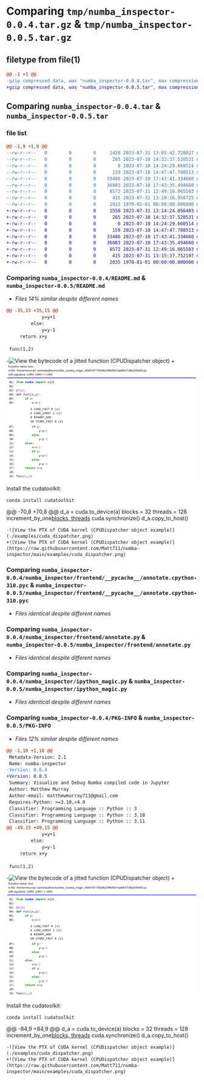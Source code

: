 # Comparing `tmp/numba_inspector-0.0.4.tar.gz` & `tmp/numba_inspector-0.0.5.tar.gz`

## filetype from file(1)

```diff
@@ -1 +1 @@
-gzip compressed data, was "numba_inspector-0.0.4.tar", max compression
+gzip compressed data, was "numba_inspector-0.0.5.tar", max compression
```

## Comparing `numba_inspector-0.0.4.tar` & `numba_inspector-0.0.5.tar`

### file list

```diff
@@ -1,9 +1,9 @@
--rw-r--r--   0        0        0     1428 2023-07-31 13:05:42.728827 numba_inspector-0.0.4/README.md
--rw-r--r--   0        0        0      265 2023-07-10 14:32:37.520531 numba_inspector-0.0.4/numba_inspector/__init__.py
--rw-r--r--   0        0        0        0 2023-07-10 14:24:29.660514 numba_inspector-0.0.4/numba_inspector/frontend/__init__.py
--rw-r--r--   0        0        0      159 2023-07-10 14:47:47.708513 numba_inspector-0.0.4/numba_inspector/frontend/__pycache__/__init__.cpython-310.pyc
--rw-r--r--   0        0        0    33486 2023-07-10 17:43:41.334660 numba_inspector-0.0.4/numba_inspector/frontend/__pycache__/annotate.cpython-310.pyc
--rw-r--r--   0        0        0    36003 2023-07-10 17:43:35.494660 numba_inspector-0.0.4/numba_inspector/frontend/annotate.py
--rw-r--r--   0        0        0     8572 2023-07-31 12:49:16.065503 numba_inspector-0.0.4/numba_inspector/ipython_magic.py
--rw-r--r--   0        0        0      415 2023-07-31 13:10:16.958725 numba_inspector-0.0.4/pyproject.toml
--rw-r--r--   0        0        0     1913 1970-01-01 00:00:00.000000 numba_inspector-0.0.4/PKG-INFO
+-rw-r--r--   0        0        0     1550 2023-07-31 13:14:24.056403 numba_inspector-0.0.5/README.md
+-rw-r--r--   0        0        0      265 2023-07-10 14:32:37.520531 numba_inspector-0.0.5/numba_inspector/__init__.py
+-rw-r--r--   0        0        0        0 2023-07-10 14:24:29.660514 numba_inspector-0.0.5/numba_inspector/frontend/__init__.py
+-rw-r--r--   0        0        0      159 2023-07-10 14:47:47.708513 numba_inspector-0.0.5/numba_inspector/frontend/__pycache__/__init__.cpython-310.pyc
+-rw-r--r--   0        0        0    33486 2023-07-10 17:43:41.334660 numba_inspector-0.0.5/numba_inspector/frontend/__pycache__/annotate.cpython-310.pyc
+-rw-r--r--   0        0        0    36003 2023-07-10 17:43:35.494660 numba_inspector-0.0.5/numba_inspector/frontend/annotate.py
+-rw-r--r--   0        0        0     8572 2023-07-31 12:49:16.065503 numba_inspector-0.0.5/numba_inspector/ipython_magic.py
+-rw-r--r--   0        0        0      415 2023-07-31 13:15:37.752197 numba_inspector-0.0.5/pyproject.toml
+-rw-r--r--   0        0        0     2035 1970-01-01 00:00:00.000000 numba_inspector-0.0.5/PKG-INFO
```

### Comparing `numba_inspector-0.0.4/README.md` & `numba_inspector-0.0.5/README.md`

 * *Files 14% similar despite different names*

```diff
@@ -35,15 +35,15 @@
             y=y+1
         else:
             y=y-1
     return x+y
 
 func(1,2)
 ```
-![View the bytecode of a jitted function (CPUDispatcher object)](./examples/cpu_dispatcher_control_flow.png)
+![View the bytecode of a jitted function (CPUDispatcher object)](https://raw.githubusercontent.com/Matt711/numba-inspector/main/examples/cpu_dispatcher_control_flow.png)
 
 
 Install the cudatoolkit:
 ```console
 conda install cudatoolkit
 ```
 
@@ -70,8 +70,8 @@
 d_a = cuda.to_device(a)
 blocks = 32
 threads = 128
 increment_by_one[blocks, threads](d_a)
 cuda.synchronize()
 d_a.copy_to_host()
 ```
-![View the PTX of CUDA kernel (CPUDispatcher object example)](./examples/cuda_dispatcher.png)
+![View the PTX of CUDA kernel (CPUDispatcher object example)](https://raw.githubusercontent.com/Matt711/numba-inspector/main/examples/cuda_dispatcher.png)
```

### Comparing `numba_inspector-0.0.4/numba_inspector/frontend/__pycache__/annotate.cpython-310.pyc` & `numba_inspector-0.0.5/numba_inspector/frontend/__pycache__/annotate.cpython-310.pyc`

 * *Files identical despite different names*

### Comparing `numba_inspector-0.0.4/numba_inspector/frontend/annotate.py` & `numba_inspector-0.0.5/numba_inspector/frontend/annotate.py`

 * *Files identical despite different names*

### Comparing `numba_inspector-0.0.4/numba_inspector/ipython_magic.py` & `numba_inspector-0.0.5/numba_inspector/ipython_magic.py`

 * *Files identical despite different names*

### Comparing `numba_inspector-0.0.4/PKG-INFO` & `numba_inspector-0.0.5/PKG-INFO`

 * *Files 12% similar despite different names*

```diff
@@ -1,10 +1,10 @@
 Metadata-Version: 2.1
 Name: numba-inspector
-Version: 0.0.4
+Version: 0.0.5
 Summary: Visualize and Debug Numba compiled code in Jupyter
 Author: Matthew Murray
 Author-email: matthewmurray711@gmail.com
 Requires-Python: >=3.10,<4.0
 Classifier: Programming Language :: Python :: 3
 Classifier: Programming Language :: Python :: 3.10
 Classifier: Programming Language :: Python :: 3.11
@@ -49,15 +49,15 @@
             y=y+1
         else:
             y=y-1
     return x+y
 
 func(1,2)
 ```
-![View the bytecode of a jitted function (CPUDispatcher object)](./examples/cpu_dispatcher_control_flow.png)
+![View the bytecode of a jitted function (CPUDispatcher object)](https://raw.githubusercontent.com/Matt711/numba-inspector/main/examples/cpu_dispatcher_control_flow.png)
 
 
 Install the cudatoolkit:
 ```console
 conda install cudatoolkit
 ```
 
@@ -84,9 +84,9 @@
 d_a = cuda.to_device(a)
 blocks = 32
 threads = 128
 increment_by_one[blocks, threads](d_a)
 cuda.synchronize()
 d_a.copy_to_host()
 ```
-![View the PTX of CUDA kernel (CPUDispatcher object example)](./examples/cuda_dispatcher.png)
+![View the PTX of CUDA kernel (CPUDispatcher object example)](https://raw.githubusercontent.com/Matt711/numba-inspector/main/examples/cuda_dispatcher.png)
```

